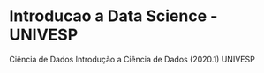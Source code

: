 # Introducao a Data Science - UNIVESP

Ciência de Dados Introdução a Ciência de Dados (2020.1) UNIVESP  
